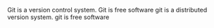 Git is a version control system.
Git is free software
git is a distributed version system.
git is free software 
